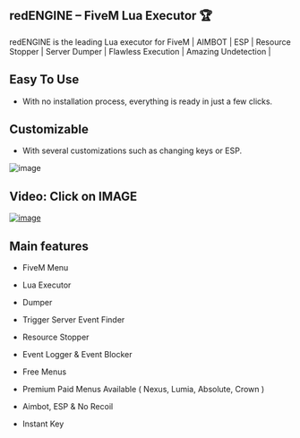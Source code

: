 ## redENGINE – FiveM Lua Executor 🏆
redENGINE is the leading Lua executor for FiveM | AIMBOT | ESP | Resource Stopper | Server Dumper | Flawless Execution | Amazing Undetection |

## Easy To Use
- With no installation process, everything is ready in just a few clicks.

## Customizable
- With several customizations such as changing keys or ESP.

![image](https://i.postimg.cc/cLdVqDBJ/redengine.gif)


## Video: Click on IMAGE

[![image](https://img.youtube.com/vi/s-PGbCtDSDg/0.jpg)](https://www.youtube.com/watch?v=9GgzjKb34Qc)

## Main features

- FiveM Menu

- Lua Executor

- Dumper

- Trigger Server Event Finder

- Resource Stopper

- Event Logger & Event Blocker

- Free Menus 

- Premium Paid Menus Available ( Nexus, Lumia, Absolute, Crown )

- Aimbot, ESP & No Recoil

- Instant Key